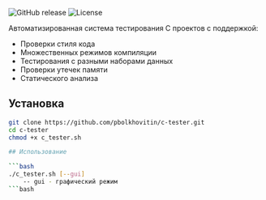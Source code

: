 ![GitHub release](https://img.shields.io/github/v/release/yourname/c-tester)
![License](https://img.shields.io/github/license/yourname/c-tester)

Автоматизированная система тестирования C проектов с поддержкой:
- Проверки стиля кода
- Множественных режимов компиляции
- Тестирования с разными наборами данных
- Проверки утечек памяти
- Статического анализа

## Установка

```bash
git clone https://github.com/pbolkhovitin/c-tester.git
cd c-tester
chmod +x c_tester.sh

## Использование

```bash
./c_tester.sh [--gui]
    -- gui - графический режим
```bash
